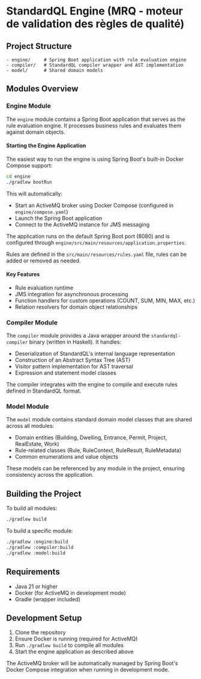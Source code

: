 # StandardQL Engine (MRQ - moteur de validation des règles de qualité)

## Project Structure

```
- engine/     # Spring Boot application with rule evaluation engine
- compiler/   # StandardQL compiler wrapper and AST implementation
- model/      # Shared domain models
```

## Modules Overview

### Engine Module

The `engine` module contains a Spring Boot application that serves as the rule evaluation engine. It
processes business rules and evaluates them against domain objects.

#### Starting the Engine Application

The easiest way to run the engine is using Spring Boot's built-in Docker Compose support:

```bash
cd engine
./gradlew bootRun
```

This will automatically:

- Start an ActiveMQ broker using Docker Compose (configured in `engine/compose.yaml`)
- Launch the Spring Boot application
- Connect to the ActiveMQ instance for JMS messaging

The application runs on the default Spring Boot port (8080) and is configured through
`engine/src/main/resources/application.properties`.

Rules are defined in the `src/main/resources/rules.yaml` file, rules can be added or removed as
needed.

#### Key Features

- Rule evaluation runtime
- JMS integration for asynchronous processing
- Function handlers for custom operations (COUNT, SUM, MIN, MAX, etc.)
- Relation resolvers for domain object relationships

### Compiler Module

The `compiler` module provides a Java wrapper around the `standardql-compiler` binary (written in
Haskell). It handles:

- Deserialization of StandardQL's internal language representation
- Construction of an Abstract Syntax Tree (AST)
- Visitor pattern implementation for AST traversal
- Expression and statement model classes

The compiler integrates with the engine to compile and execute rules defined in StandardQL format.

### Model Module

The `model` module contains standard domain model classes that are shared across all modules:

- Domain entities (Building, Dwelling, Entrance, Permit, Project, RealEstate, Work)
- Rule-related classes (Rule, RuleContext, RuleResult, RuleMetadata)
- Common enumerations and value objects

These models can be referenced by any module in the project, ensuring consistency across the
application.

## Building the Project

To build all modules:

```bash
./gradlew build
```

To build a specific module:

```bash
./gradlew :engine:build
./gradlew :compiler:build
./gradlew :model:build
```

## Requirements

- Java 21 or higher
- Docker (for ActiveMQ in development mode)
- Gradle (wrapper included)

## Development Setup

1. Clone the repository
2. Ensure Docker is running (required for ActiveMQ)
3. Run `./gradlew build` to compile all modules
4. Start the engine application as described above

The ActiveMQ broker will be automatically managed by Spring Boot's Docker Compose integration when
running in development mode.
